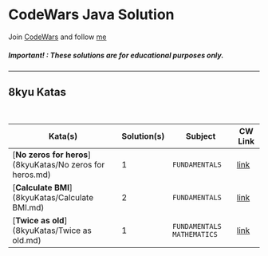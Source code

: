 # CodeWars Java Solution

Join [CodeWars](https://www.codewars.com/dashboard) and follow [me](https://www.codewars.com/users/panifedov)

##### Important! : These solutions are for educational purposes only.

---

## 8kyu Katas

<br>

| Kata(s)                    | Solution(s) | Subject | CW Link |
|----------------------------|--|--|--|
| [**No zeros for heros**](8kyuKatas/No zeros for heros.md) | 1 | `FUNDAMENTALS` | [link](https://www.codewars.com/kata/570a6a46455d08ff8d001002/train/java) |
| [**Calculate BMI**](8kyuKatas/Calculate BMI.md) | 2 | `FUNDAMENTALS` | [link](https://www.codewars.com/kata/57a429e253ba3381850000fb/train/java) |
| [**Twice as old**](8kyuKatas/Twice as old.md) | 1| `FUNDAMENTALS` `MATHEMATICS` | [link](https://www.codewars.com/kata/5b853229cfde412a470000d0/train/java) |
